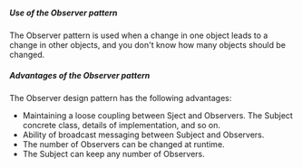 ##### Use of the Observer pattern
The Observer pattern is used when a change in one object leads to a change in other objects, and you don't know how many objects should be changed.

##### Advantages of the Observer pattern
The Observer design pattern has the following advantages:
* Maintaining a loose coupling between Sject and Observers. The Subject concrete class, details of implementation, and so on.
* Ability of broadcast messaging between Subject and Observers.
* The number of Observers can be changed at runtime.
* The Subject can keep any number of Observers.
